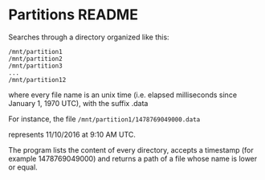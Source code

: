 # Partitions README

Searches through a directory organized like this:

`/mnt/partition1` <br/>
`/mnt/partition2` <br/>
`/mnt/partition3` <br/>
`...` <br/>
`/mnt/partition12`

where every file name is an unix time (i.e. elapsed milliseconds since January 1, 1970 UTC), with the suffix .data

For instance, the file
`/mnt/partition1/1478769049000.data`

represents 11/10/2016 at 9:10 AM UTC.

The program lists the content of every directory, accepts a timestamp (for example 1478769049000) and returns a path of a file whose name is lower or equal.
